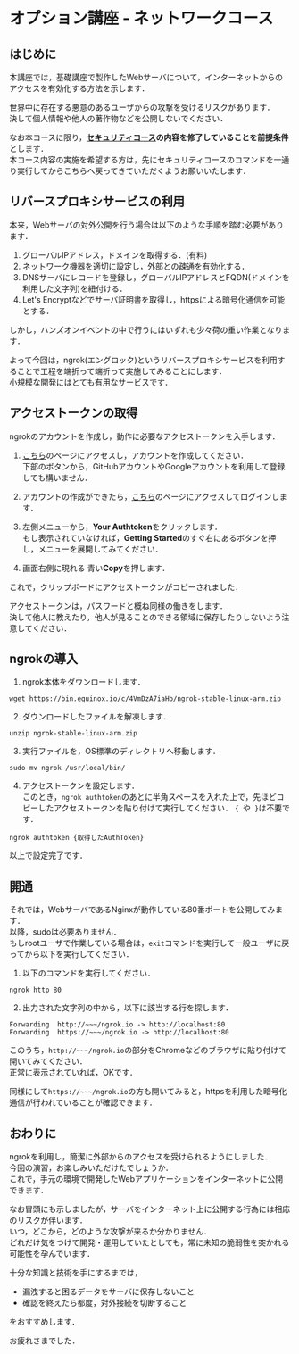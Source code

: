 # オプション講座 - ネットワークコース

## はじめに

本講座では，基礎講座で製作したWebサーバについて，インターネットからのアクセスを有効化する方法を示します．

世界中に存在する悪意のあるユーザからの攻撃を受けるリスクがあります．  
決して個人情報や他人の著作物などを公開しないでください．

なお本コースに限り，**[セキュリティコース](opt-security.md)の内容を修了していることを前提条件**とします．  
本コース内容の実施を希望する方は，先にセキュリティコースのコマンドを一通り実行してからこちらへ戻ってきていただくようお願いいたします．

## リバースプロキシサービスの利用

本来，Webサーバの対外公開を行う場合は以下のような手順を踏む必要があります．

1. グローバルIPアドレス，ドメインを取得する．(有料)
1. ネットワーク機器を適切に設定し，外部との疎通を有効化する．
1. DNSサーバにレコードを登録し，グローバルIPアドレスとFQDN(ドメインを利用した文字列)を紐付ける．
1. Let's Encryptなどでサーバ証明書を取得し，httpsによる暗号化通信を可能とする．

しかし，ハンズオンイベントの中で行うにはいずれも少々荷の重い作業となります．  

よって今回は，ngrok(エングロック)というリバースプロキシサービスを利用することで工程を端折って端折って実施してみることにします．  
小規模な開発にはとても有用なサービスです．

## アクセストークンの取得

ngrokのアカウントを作成し，動作に必要なアクセストークンを入手します．

1. [こちら](https://dashboard.ngrok.com/signup)のページにアクセスし，アカウントを作成してください．  
下部のボタンから，GitHubアカウントやGoogleアカウントを利用して登録しても構いません．

2. アカウントの作成ができたら，[こちら](https://dashboard.ngrok.com)のページにアクセスしてログインします．

3. 左側メニューから，**Your Authtoken**をクリックします．  
もし表示されていなければ，**Getting Started**のすぐ右にあるボタンを押し，メニューを展開してみてください．

4. 画面右側に現れる 青い**Copy**を押します．

これで，クリップボードにアクセストークンがコピーされました．

アクセストークンは，パスワードと概ね同様の働きをします．  
決して他人に教えたり，他人が見ることのできる領域に保存したりしないよう注意してください．

## ngrokの導入

1. ngrok本体をダウンロードします．
```
wget https://bin.equinox.io/c/4VmDzA7iaHb/ngrok-stable-linux-arm.zip
```

2. ダウンロードしたファイルを解凍します．
```
unzip ngrok-stable-linux-arm.zip
```

3. 実行ファイルを，OS標準のディレクトリへ移動します．
```
sudo mv ngrok /usr/local/bin/
```

4. アクセストークンを設定します．  
このとき，`ngrok authtoken`のあとに半角スペースを入れた上で，先ほどコピーしたアクセストークンを貼り付けて実行してください．
`{ `や` }`は不要です．
```
ngrok authtoken {取得したAuthToken}
```

以上で設定完了です．

## 開通

それでは，WebサーバであるNginxが動作している80番ポートを公開してみます．  
以降，sudoは必要ありません．  
もしrootユーザで作業している場合は，`exit`コマンドを実行して一般ユーザに戻ってから以下を実行してください．

1. 以下のコマンドを実行してください．
```
ngrok http 80
```

2. 出力された文字列の中から，以下に該当する行を探します．  
```
Forwarding  http://~~~/ngrok.io -> http://localhost:80
Forwarding  https://~~~/ngrok.io -> http://localhost:80
```

このうち，`http://~~~/ngrok.io`の部分をChromeなどのブラウザに貼り付けて開いてみてください．  
正常に表示されていれば，OKです．

同様にして`https://~~~/ngrok.io`の方も開いてみると，httpsを利用した暗号化通信が行われていることが確認できます．

## おわりに

ngrokを利用し，簡潔に外部からのアクセスを受けられるようにしました．  
今回の演習，お楽しみいただけたでしょうか．  
これで，手元の環境で開発したWebアプリケーションをインターネットに公開できます．  

なお冒頭にも示しましたが，サーバをインターネット上に公開する行為には相応のリスクが伴います．  
いつ，どこから，どのような攻撃が来るか分かりません．  
どれだけ気をつけて開発・運用していたとしても，常に未知の脆弱性を突かれる可能性を孕んでいます．  

十分な知識と技術を手にするまでは，

- 漏洩すると困るデータをサーバに保存しないこと
- 確認を終えたら都度，対外接続を切断すること

をおすすめします．

お疲れさまでした．